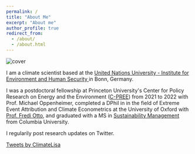 ```yaml
---
permalink: /
title: "About Me"
excerpt: "About me"
author_profile: true
redirect_from: 
  - /about/
  - /about.html
---
```


![cover](https://pbs.twimg.com/profile_banners/41559643/1640879999/1500x500)

I am a climate scientist based at the <a href='https://ehs.unu.edu/' target="_blank">United Nations University - Institute for Environment and Human Security </a> in Bonn, Germany. 

I was a postdoctoral fellowship at Princeton University's Center for Policy Research on Energy and the Environment (<a href='https://cpree.princeton.edu/people/lisa-thalheimer' target="_blank">C-PREE</a>) from 2021 to 2022 with Prof. Michael Oppenheimer, completed a DPhil in in the field of Extreme Event Attribution and Climate Econometrics at the University of Oxford with <a href='https://www.imperial.ac.uk/people/f.otto' target="_blank">Prof. Fredi Otto</a>, and graduated with a MS in <a href='https://www.sustainability.ei.columbia.edu/' target="_blank">Sustainability Management</a> from Columbia University. 

I regularily post research updates on Twitter.

<a class="twitter-timeline" data-height="500" href="https://twitter.com/ClimateLisa?ref_src=twsrc%5Etfw">Tweets by ClimateLisa</a> <script async src="https://platform.twitter.com/widgets.js" charset="utf-8"></script>

